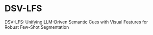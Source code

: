 # DSV-LFS
DSV-LFS: Unifying LLM-Driven Semantic Cues with Visual Features for Robust Few-Shot Segmentation
